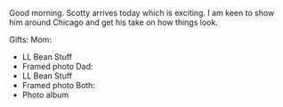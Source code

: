 Good morning. Scotty arrives today which is exciting. I am keen to show him around Chicago and get his take on how things look.

Gifts:
Mom:
- LL Bean Stuff
- Framed photo
Dad:
- LL Bean Stuff
- Framed photo
Both:
- Photo album

